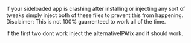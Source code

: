If your sideloaded app is crashing after installing or injecting any sort of tweaks simply inject both of these files to prevent this from happening. 
Disclaimer: This is not 100% guarrenteed to work all of the time.

If the first two dont work inject the alternativeIPAfix and it should work. 
